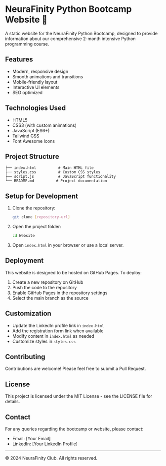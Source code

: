 # NeuraFinity Python Bootcamp Website 🚀

A static website for the NeuraFinity Python Bootcamp, designed to provide information about our comprehensive 2-month intensive Python programming course.

## Features

- Modern, responsive design
- Smooth animations and transitions
- Mobile-friendly layout
- Interactive UI elements
- SEO optimized

## Technologies Used

- HTML5
- CSS3 (with custom animations)
- JavaScript (ES6+)
- Tailwind CSS
- Font Awesome Icons

## Project Structure

```
├── index.html          # Main HTML file
├── styles.css          # Custom CSS styles
├── script.js           # JavaScript functionality
└── README.md          # Project documentation
```

## Setup for Development

1. Clone the repository:
   ```bash
   git clone [repository-url]
   ```

2. Open the project folder:
   ```bash
   cd Website
   ```

3. Open `index.html` in your browser or use a local server.

## Deployment

This website is designed to be hosted on GitHub Pages. To deploy:

1. Create a new repository on GitHub
2. Push the code to the repository
3. Enable GitHub Pages in the repository settings
4. Select the main branch as the source

## Customization

- Update the LinkedIn profile link in `index.html`
- Add the registration form link when available
- Modify content in `index.html` as needed
- Customize styles in `styles.css`

## Contributing

Contributions are welcome! Please feel free to submit a Pull Request.

## License

This project is licensed under the MIT License - see the LICENSE file for details.

## Contact

For any queries regarding the bootcamp or website, please contact:
- Email: [Your Email]
- LinkedIn: [Your LinkedIn Profile]

---

© 2024 NeuraFinity Club. All rights reserved.